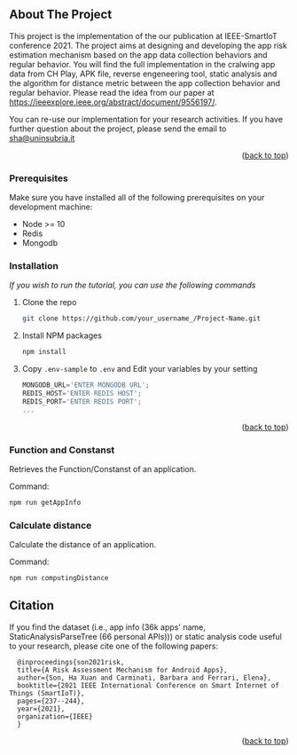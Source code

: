 <!-- ABOUT THE PROJECT -->
## About The Project
This project is the implementation of the our publication at IEEE-SmartIoT conference 2021. The project aims at designing and developing the app risk estimation mechanism based on the app data collection behaviors and regular behavior. You will find the full implementation in the cralwing app data from CH Play, APK file, reverse engeneering tool, static analysis and the algorithm for distance metric between the app collection behavior and regular behavior. Please read the idea from our paper at https://ieeexplore.ieee.org/abstract/document/9556197/. 

You can re-use our implementation for your research activities. If you have further question about the project, please send the email to sha@uninsubria.it
<p align="right">(<a href="#top">back to top</a>)</p>

### Prerequisites

Make sure you have installed all of the following prerequisites on your development machine:
* Node >= 10
* Redis
* Mongodb
### Installation

_If you wish to run the tutorial, you can use the following commands_

1. Clone the repo
   ```sh
   git clone https://github.com/your_username_/Project-Name.git
   ```
3. Install NPM packages
   ```sh
   npm install
   ```
4. Copy `.env-sample` to `.env` and Edit your variables by your setting
   ```js
   MONGODB_URL='ENTER MONGODB URL';
   REDIS_HOST='ENTER REDIS HOST';
   REDIS_PORT='ENTER REDIS PORT';
   ...
   ```

<p align="right">(<a href="#top">back to top</a>)</p>


### Function and Constanst

Retrieves the Function/Constanst of an application.

Command:

```sh
npm run getAppInfo
```

### Calculate distance

Calculate the distance of an application.

Command:

```sh
npm run computingDistance
```
## Citation
  If you find the dataset (i.e., app info (36k apps' name, StaticAnalysisParseTree (66 personal APIs))) or static analysis code useful to your research, please cite one of the following papers:
```
  @inproceedings{son2021risk,
  title={A Risk Assessment Mechanism for Android Apps},
  author={Son, Ha Xuan and Carminati, Barbara and Ferrari, Elena},
  booktitle={2021 IEEE International Conference on Smart Internet of Things (SmartIoT)},
  pages={237--244},
  year={2021},
  organization={IEEE}
  } 
```
<p align="right">(<a href="#top">back to top</a>)</p>
